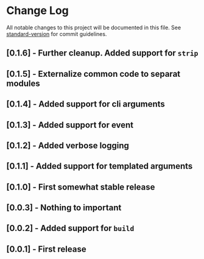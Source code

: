 # Change Log

All notable changes to this project will be documented in this file. See [standard-version](https://github.com/conventional-changelog/standard-version) for commit guidelines.

<a name="0.1.6"></a>
## [0.1.6] - Further cleanup. Added support for `strip`  
<a name="0.1.5"></a>
## [0.1.5] - Externalize common code to separat modules  
<a name="0.1.4"></a>
## [0.1.4] - Added support for cli arguments  
<a name="0.1.3"></a>
## [0.1.3] - Added support for event 
<a name="0.1.2"></a>
## [0.1.2] - Added verbose logging  
<a name="0.1.1"></a>
## [0.1.1] - Added support for templated arguments  
<a name="0.1.0"></a>
## [0.1.0] - First somewhat stable release  
<a name="0.0.3"></a>
## [0.0.3] - Nothing to important  
<a name="0.0.2"></a>
## [0.0.2] - Added support for `build`  
<a name="0.0.1"></a>
## [0.0.1] - First release